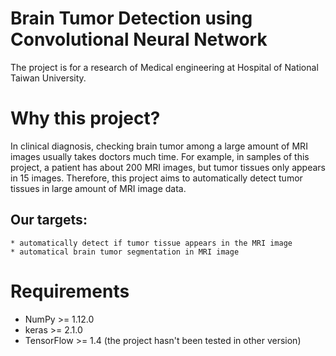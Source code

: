 # Brain Tumor Detection using Convolutional Neural Network
The project is for a research of Medical engineering at Hospital of National Taiwan University.
# Why this project?
In clinical diagnosis, checking brain tumor among a large amount of MRI images usually takes doctors much time. For example, in samples of this project, a patient has about 200 MRI images, but tumor tissues only appears in 15 images. Therefore, this project aims to automatically detect tumor tissues in large amount of MRI image data.

## Our targets:

    * automatically detect if tumor tissue appears in the MRI image
    * automatical brain tumor segmentation in MRI image

# Requirements
* NumPy >= 1.12.0
* keras >= 2.1.0
* TensorFlow >= 1.4 (the project hasn't been tested in other version)
